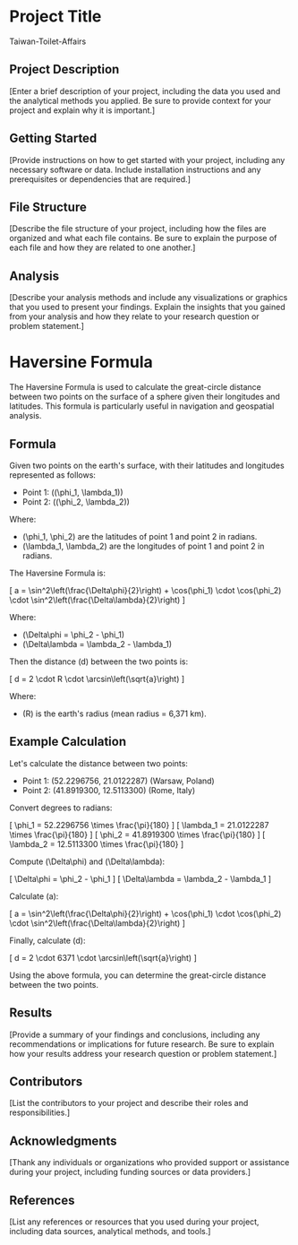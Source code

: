 # Project Title
Taiwan-Toilet-Affairs

## Project Description
[Enter a brief description of your project, including the data you used and the analytical methods you applied. Be sure to provide context for your project and explain why it is important.]
## Getting Started
[Provide instructions on how to get started with your project, including any necessary software or data. Include installation instructions and any prerequisites or dependencies that are required.]
## File Structure
[Describe the file structure of your project, including how the files are organized and what each file contains. Be sure to explain the purpose of each file and how they are related to one another.]
## Analysis
[Describe your analysis methods and include any visualizations or graphics that you used to present your findings. Explain the insights that you gained from your analysis and how they relate to your research question or problem statement.]

# Haversine Formula

The Haversine Formula is used to calculate the great-circle distance between two points on the surface of a sphere given their longitudes and latitudes. This formula is particularly useful in navigation and geospatial analysis.

## Formula

Given two points on the earth's surface, with their latitudes and longitudes represented as follows:

- Point 1: \((\phi_1, \lambda_1)\)
- Point 2: \((\phi_2, \lambda_2)\)

Where:
- \(\phi_1, \phi_2\) are the latitudes of point 1 and point 2 in radians.
- \(\lambda_1, \lambda_2\) are the longitudes of point 1 and point 2 in radians.

The Haversine Formula is:

\[
a = \sin^2\left(\frac{\Delta\phi}{2}\right) + \cos(\phi_1) \cdot \cos(\phi_2) \cdot \sin^2\left(\frac{\Delta\lambda}{2}\right)
\]

Where:
- \(\Delta\phi = \phi_2 - \phi_1\)
- \(\Delta\lambda = \lambda_2 - \lambda_1\)

Then the distance \(d\) between the two points is:

\[
d = 2 \cdot R \cdot \arcsin\left(\sqrt{a}\right)
\]

Where:
- \(R\) is the earth's radius (mean radius = 6,371 km).

## Example Calculation

Let's calculate the distance between two points:

- Point 1: (52.2296756, 21.0122287) (Warsaw, Poland)
- Point 2: (41.8919300, 12.5113300) (Rome, Italy)

Convert degrees to radians:

\[
\phi_1 = 52.2296756 \times \frac{\pi}{180}
\]
\[
\lambda_1 = 21.0122287 \times \frac{\pi}{180}
\]
\[
\phi_2 = 41.8919300 \times \frac{\pi}{180}
\]
\[
\lambda_2 = 12.5113300 \times \frac{\pi}{180}
\]

Compute \(\Delta\phi\) and \(\Delta\lambda\):

\[
\Delta\phi = \phi_2 - \phi_1
\]
\[
\Delta\lambda = \lambda_2 - \lambda_1
\]

Calculate \(a\):

\[
a = \sin^2\left(\frac{\Delta\phi}{2}\right) + \cos(\phi_1) \cdot \cos(\phi_2) \cdot \sin^2\left(\frac{\Delta\lambda}{2}\right)
\]

Finally, calculate \(d\):

\[
d = 2 \cdot 6371 \cdot \arcsin\left(\sqrt{a}\right)
\]

Using the above formula, you can determine the great-circle distance between the two points.

## Results
[Provide a summary of your findings and conclusions, including any recommendations or implications for future research. Be sure to explain how your results address your research question or problem statement.]
## Contributors
[List the contributors to your project and describe their roles and responsibilities.]
## Acknowledgments
[Thank any individuals or organizations who provided support or assistance during your project, including funding sources or data providers.]
## References
[List any references or resources that you used during your project, including data sources, analytical methods, and tools.]

